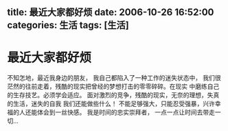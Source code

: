 title: 最近大家都好烦
date: 2006-10-26 16:52:00
categories:  生活
tags: [生活]
---

# 最近大家都好烦
不知怎地，最近我身边的朋友， 我自己都陷入了一种工作的迷失状态中，
我们很茫然的往前走着，残酷的现实把曾经的梦想打击的零零碎碎。在现实
中磨练自己的生存技艺。必须学会适应。
面对激烈的竞争，残酷的现实，无奈的理想，失真的生活，迷失的自我
我们还能做些什么！
不能足够强大，只能忍受强暴，兴许幸福的人还能体会到一丝快感。
我是时间的忠实崇拜者，
一点一点让时间去带走一切...